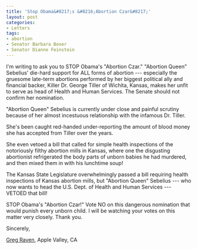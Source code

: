 ```yaml
---
title: 'Stop Obama&#8217;s &#8216;Abortion Czar&#8217;'
layout: post
categories:
- Letters
tags:
- abortion
- Senator Barbara Boxer
- Senator Dianne Feinstein
---
```


I'm writing to ask you to STOP Obama's "Abortion Czar." "Abortion Queen" Sebelius' die-hard support for ALL forms of abortion --- especially the gruesome late-term abortions performed by her biggest political ally and financial backer, Killer Dr. George Tiller of Wichita, Kansas, makes her unfit to serve as head of Health and Human Services. The Senate should not confirm her nomination.

"Abortion Queen" Sebelius is currently under close and painful scrutiny because of her almost incestuous relationship with the infamous Dr. Tiller.

She's been caught red-handed under-reporting the amount of blood money she has accepted from Tiller over the years.

She even vetoed a bill that called for simple health inspections of the notoriously filthy abortion mills in Kansas, where one the disgusting abortionist refrigerated the body parts of unborn babies he had murdered, and then mixed them in with his lunchtime soup!

The Kansas State Legislature overwhelmingly passed a bill requiring health inspections of Kansas abortion mills, but "Abortion Queen" Sebelius --- who now wants to head the U.S. Dept. of Health and Human Services --- VETOED that bill!

STOP Obama's "Abortion Czar!" Vote NO on this dangerous nomination that would punish every unborn child. I will be watching your votes on this matter very closely. Thank you.

Sincerely,

[Greg Raven](https://www.gregraven.org/), Apple Valley, CA